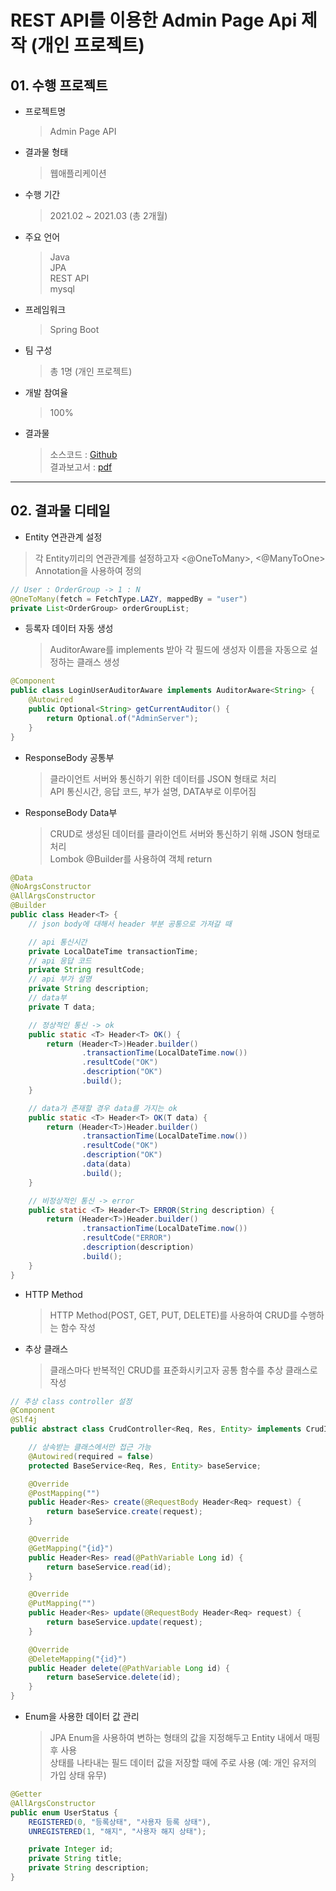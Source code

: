 # REST API를 이용한 Admin Page Api 제작 (개인 프로젝트)

## 01. 수행 프로젝트

- 프로젝트명

  > Admin Page API

- 결과물 형태

  > 웹애플리케이션

- 수행 기간

  > 2021.02 ~ 2021.03 (총 2개월)

- 주요 언어

  > Java<br>
  > JPA<br>
  > REST API<br>
  > mysql

- 프레임워크

  > Spring Boot

- 팀 구성

  > 총 1명 (개인 프로젝트)

- 개발 참여율

  > 100%

- 결과물

  > 소스코드 : [Github](https://github.com/dhdbswl/RESTful_AdminPage)<br>
  > 결과보고서 : [pdf](https://drive.google.com/file/d/1YzgT8xBnfnDl4Wx6kAIzSH6NnObdR0IR/view?usp=sharing)

---

## 02. 결과물 디테일

- Entity 연관관계 설정

> 각 Entity끼리의 연관관계를 설정하고자 <@OneToMany>, <@ManyToOne> Annotation을 사용하여 정의

```java
// User : OrderGroup -> 1 : N
@OneToMany(fetch = FetchType.LAZY, mappedBy = "user")
private List<OrderGroup> orderGroupList;
```

- 등록자 데이터 자동 생성

  > AuditorAware를 implements 받아 각 필드에 생성자 이름을 자동으로 설정하는 클래스 생성

```java
@Component
public class LoginUserAuditorAware implements AuditorAware<String> {
    @Autowired
    public Optional<String> getCurrentAuditor() {
        return Optional.of("AdminServer");
    }
}
```

- ResponseBody 공통부

  > 클라이언트 서버와 통신하기 위한 데이터를 JSON 형태로 처리<br>
  > API 통신시간, 응답 코드, 부가 설명, DATA부로 이루어짐<br>

- ResponseBody Data부

  > CRUD로 생성된 데이터를 클라이언트 서버와 통신하기 위해 JSON 형태로 처리<br>
  > Lombok @Builder를 사용하여 객체 return

```java
@Data
@NoArgsConstructor
@AllArgsConstructor
@Builder
public class Header<T> {
    // json body에 대해서 header 부분 공통으로 가져갈 때

    // api 통신시간
    private LocalDateTime transactionTime;
    // api 응답 코드
    private String resultCode;
    // api 부가 설명
    private String description;
    // data부
    private T data;

    // 정상적인 통신 -> ok
    public static <T> Header<T> OK() {
        return (Header<T>)Header.builder()
                .transactionTime(LocalDateTime.now())
                .resultCode("OK")
                .description("OK")
                .build();
    }

    // data가 존재할 경우 data를 가지는 ok
    public static <T> Header<T> OK(T data) {
        return (Header<T>)Header.builder()
                .transactionTime(LocalDateTime.now())
                .resultCode("OK")
                .description("OK")
                .data(data)
                .build();
    }

    // 비정상적인 통신 -> error
    public static <T> Header<T> ERROR(String description) {
        return (Header<T>)Header.builder()
                .transactionTime(LocalDateTime.now())
                .resultCode("ERROR")
                .description(description)
                .build();
    }
}
```

- HTTP Method

  > HTTP Method(POST, GET, PUT, DELETE)를 사용하여 CRUD를 수행하는 함수 작성

- 추상 클래스

  > 클래스마다 반복적인 CRUD를 표준화시키고자 공통 함수를 추상 클래스로 작성

```java
// 추상 class controller 설정
@Component
@Slf4j
public abstract class CrudController<Req, Res, Entity> implements CrudInterface<Req, Res> {

    // 상속받는 클래스에서만 접근 가능
    @Autowired(required = false)
    protected BaseService<Req, Res, Entity> baseService;

    @Override
    @PostMapping("")
    public Header<Res> create(@RequestBody Header<Req> request) {
        return baseService.create(request);
    }

    @Override
    @GetMapping("{id}")
    public Header<Res> read(@PathVariable Long id) {
        return baseService.read(id);
    }

    @Override
    @PutMapping("")
    public Header<Res> update(@RequestBody Header<Req> request) {
        return baseService.update(request);
    }

    @Override
    @DeleteMapping("{id}")
    public Header delete(@PathVariable Long id) {
        return baseService.delete(id);
    }
}
```

- Enum을 사용한 데이터 값 관리

  > JPA Enum을 사용하여 변하는 형태의 값을 지정해두고 Entity 내에서 매핑 후 사용<br>
  > 상태를 나타내는 필드 데이터 값을 저장할 때에 주로 사용 (예: 개인 유저의 가입 상태 유무)

```java
@Getter
@AllArgsConstructor
public enum UserStatus {
    REGISTERED(0, "등록상태", "사용자 등록 상태"),
    UNREGISTERED(1, "해지", "사용자 해지 상태");

    private Integer id;
    private String title;
    private String description;
}
```
